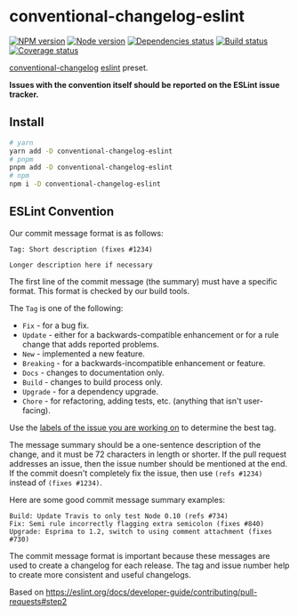 # conventional-changelog-eslint

[![NPM version][npm]][npm-url]
[![Node version][node]][node-url]
[![Dependencies status][deps]][deps-url]
[![Build status][build]][build-url]
[![Coverage status][coverage]][coverage-url]

[npm]: https://img.shields.io/npm/v/conventional-changelog-eslint.svg
[npm-url]: https://npmjs.com/package/conventional-changelog-eslint

[node]: https://img.shields.io/node/v/conventional-changelog-eslint.svg
[node-url]: https://nodejs.org

[deps]: https://img.shields.io/librariesio/release/npm/conventional-changelog-eslint
[deps-url]: https://libraries.io/npm/conventional-changelog-eslint/tree

[build]: https://img.shields.io/github/actions/workflow/status/conventional-changelog/conventional-changelog/ci.yaml?branch=master
[build-url]: https://github.com/conventional-changelog/conventional-changelog/actions

[coverage]: https://coveralls.io/repos/github/conventional-changelog/conventional-changelog/badge.svg?branch=master
[coverage-url]: https://coveralls.io/github/conventional-changelog/conventional-changelog?branch=master

[conventional-changelog](https://github.com/conventional-changelog/conventional-changelog) [eslint](https://github.com/eslint/eslint) preset.

**Issues with the convention itself should be reported on the ESLint issue tracker.**

## Install

```bash
# yarn
yarn add -D conventional-changelog-eslint
# pnpm
pnpm add -D conventional-changelog-eslint
# npm
npm i -D conventional-changelog-eslint
```

## ESLint Convention

Our commit message format is as follows:

```
Tag: Short description (fixes #1234)

Longer description here if necessary
```

The first line of the commit message (the summary) must have a specific format. This format is checked by our build tools.

The `Tag` is one of the following:

* `Fix` - for a bug fix.
* `Update` - either for a backwards-compatible enhancement or for a rule change that adds reported problems.
* `New` - implemented a new feature.
* `Breaking` - for a backwards-incompatible enhancement or feature.
* `Docs` - changes to documentation only.
* `Build` - changes to build process only.
* `Upgrade` - for a dependency upgrade.
* `Chore` - for refactoring, adding tests, etc. (anything that isn't user-facing).

Use the [labels of the issue you are working on](working-on-issues.md#issue-labels) to determine the best tag.

The message summary should be a one-sentence description of the change, and it must be 72 characters in length or shorter. If the pull request addresses an issue, then the issue number should be mentioned at the end. If the commit doesn't completely fix the issue, then use `(refs #1234)` instead of `(fixes #1234)`.

Here are some good commit message summary examples:

```
Build: Update Travis to only test Node 0.10 (refs #734)
Fix: Semi rule incorrectly flagging extra semicolon (fixes #840)
Upgrade: Esprima to 1.2, switch to using comment attachment (fixes #730)
```

The commit message format is important because these messages are used to create a changelog for each release. The tag and issue number help to create more consistent and useful changelogs.

Based on https://eslint.org/docs/developer-guide/contributing/pull-requests#step2
